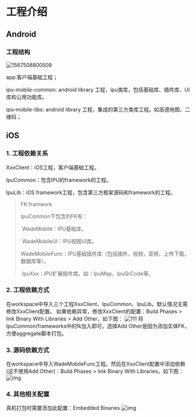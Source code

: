 # 工程介绍

## Android

### 工程结构

![1567508800509](../../source/images/1567508800509.png)

app:客户端基础工程；

ipu-mobile-common: android library 工程，ipu类库，包括基础库、插件库、UI库和公用功能库。

ipu-mobile-libs: android library 工程，集成的第三方类库工程。如高德地图、二维码；


## iOS

### 1. 工程依赖关系

XxxClient：iOS工程，客户端基础工程。 

IpuCommon：包含IPU的framework的工程。 

IpuLib：iOS framework工程，包含第三方框架源码和framework的工程。

> FK:framwork 
>
> IpuCommon下包含的FK有： 
>
> ​	WadeMobile：IPU基础库。 
>
> ​	WadeMobileUI：IPU视图UI库。 
>
> ​	WadeMobileFunc：IPU基础插件库（包括插件，视频，音频，上传下载，数据库等）。 
>
> ​	IpuXxx：IPU扩展插件库。如：IpuMap、IpuQrCode等。



### 2. 工程依赖方式

在workspace中导入三个工程XxxClient、IpuCommon、IpuLib。默认情况无需修改XxxClient配置。 
如果依赖异常，修改XxxClient的配置：Build Phases > link Binary With Libraries > Add Other，如下图： 
![111](../../source/images/1111.png)
将IpuCommon/frameworks中的fk加入即可，选择Add Other是因为添加实体FK，方便aggregate脚本打包。

### 3. 源码依赖方式

在workspace中导入WadeMobileFunc工程。然后在XxxClient配置中添加依赖(这不使用Add Other)：Build Phases > link Binary With Libraries，如下图： 
![img](../../source/images/10672445.png)

### 4. 其他相关配置

真机打包时需要添加此配置：Embedded Binaries 
![img](../../source/images/13764933.png)











<link rel="stylesheet" href="https://cdn.jsdelivr.net/npm/gitalk@1/dist/gitalk.css">
<script src="../../source/md5.min.js"></script>
<script src="https://cdn.jsdelivr.net/npm/gitalk@1/dist/gitalk.min.js"></script>
<div id="gitalk-container"></div>
<script>
  var gitalk = new Gitalk({
    "clientID": "f8eec1cd59e53d8158d2",
    "clientSecret": "83873640a1aa569a87ab8d07b210efe35b6797b8",
    "repo": "IPU-DOCUMENT",
    "owner": "luckywangyj",
    "admin": ["luckywangyj"],
    "id": md5(location.href),
    "distractionFreeMode": false  
  });
  gitalk.render("gitalk-container");
</script>


